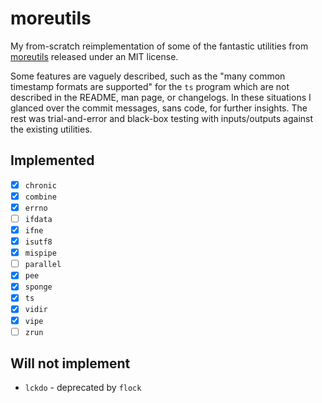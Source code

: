 # moreutils

My from-scratch reimplementation of some of the fantastic utilities from
[moreutils](http://joeyh.name/code/moreutils/) released under an MIT license.

Some features are vaguely described, such as the "many common timestamp formats
are supported" for the `ts` program which are not described in the README, man
page, or changelogs. In these situations I glanced over the commit
messages, sans code, for further insights. The rest was trial-and-error and
black-box testing with inputs/outputs against the existing utilities.

## Implemented

- [x] `chronic`
- [x] `combine`
- [x] `errno`
- [ ] `ifdata`
- [x] `ifne`
- [x] `isutf8`
- [x] `mispipe`
- [ ] `parallel`
- [x] `pee`
- [x] `sponge`
- [x] `ts`
- [x] `vidir`
- [x] `vipe`
- [ ] `zrun`

## Will not implement

* `lckdo` - deprecated by `flock`
